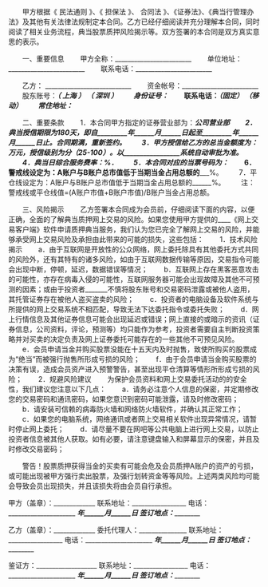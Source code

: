 
 


　　甲方根据《
民法通则
》、《
担保法
》、
合同法
》、《证券法》、《典当行管理办法》及其他有关法律法规制定本合同。乙方已经仔细阅读并充分理解本合同，同时阅读了相关业务流程，典当股票质押风险揭示等。双方签署的本合同是双方真实意思的表示。


　　一、重要信息
　　甲方全称：________________________
　　单位地址：________________________
　　联系电话：________________________


　　乙方： ___________________________
　　资金帐号：________________________
　　股东账号：_________________（
上海
）
              _________________（
深圳
）
　　身份证号：________________________ 
　　联系电话：_________________（固定）
              _________________（移动） 
　　常住地址：________________________


　　二、重要条款
　　1．本合同甲方指定的证券营业部为：_____________公司营业部
　　2．典当授信期限为180天，即自_________年______月______日起至_________年______月______日止。合同期满，重新签约。
　　3．甲方授信给乙方的总当金额度为：_________万元，授信级别为分（25-100）。以_________________系统自动审批为准。
　　4．典当日综合服务费率：_________%．
　　5．本合同对应的当票号码为：_________
　　6．警戒线设定为：A账户与B账户总市值低于当期当金占用总额的_______%。
　　7．平仓线设定为：A账户与B账户总市值低于当期当金占用总额的______%。
　　注：警戒线或平仓线值=(A账户市值+B账户市值)/B账户当金占用总额。


　　三、风险揭示
　　乙方签署本合同成为会员前，仔细阅读下面的内容，以便正确，全面的了解典当质押网上交易的风险。如果您使用甲方提供的____《网上交易客户端》软件申请质押典当服务，我们认为您已完全了解网上交易的风险，并能够承受网上交易风险及承担由此带来的可能的损失，这些包括：
　　1．技术风险揭示
　　a．由于互联网是开放性的公众网络，网上委托除具有其他委托方式共同的风险外，还有其特有的诸多风险，如由于互联网数据传输等原因，交易指令可能会出现中断，停顿，延迟，数据错误等情况；
　　b．互联网上存在黑客恶意攻击的可能性，亦存在病毒入侵的可能性，互联网服务器可能会出现故障及其他不可预测的因素；或由于投资者_______不慎将股东账号和交易密码泄露或被他人盗用，其托管证券存在被他人盗买盗卖的风险；
　　c．投资者的电脑设备及软件系统与所提供的网上交易系统不相匹配，导致无法下达委托指令或委托失败；
　　d．网上行情信息及其他证券信息可能会出现延迟或错误；网上直接的或暗示的资讯（证券信息，公司资料，评论，预测等）均只能作为参考，投资者需要自主判断投资策略并对买卖的决定负责及网上证券委托可能存在的一些其他不可预见风险。
　　e．会员申请当金并购买股票没能在十五天内及时抛售，致使所购买的股票成为“绝当”而被强行抛售所形成亏损的风险；
　　f．由于会员申请当金购买股票的决策有误，造成会员资产进入预警警告，甚至出现平仓清算等情形所形成亏损的风险；
　　2．规避风险建议
　　为保护会员资料和网上交易委托活动的的安全性，我们建议您注意以下几点：
　　a．请务必注意个人信息的保密，并定期修改您的交易密码和通讯密码，如果您意识到密码可能泄露，请及时修改密码；
　　b．请安装可信赖的病毒防火墙和网络防火墙软件，并确认其正常工作；
　　c．如果您的电脑系统，网络通讯或者网上交易相关软件出现异常情况，请暂时停止网上委托；
　　d．请尽量不要在网吧等公共电脑上进行网上交易，以防止投资者信息被其他人获取。如有必要，请注意键盘输入和屏幕显示的保密，并且及时修改交易密码；


　　警告！股票质押获得当金的买卖有可能会危及会员质押A账户的资产的亏损，或可能出现被甲方强行卖出股票，及强行划转资金等等风险。上述两类风险均可能会导致会员出现损失，并且该损失将由会员自行承担。


 


甲方（盖章）：_____________
联系地址：_________________
电话：_____________________
_________年______月______日
签订地点：_________________


乙方（盖章）：_____________
委托代理人：_______________
联系地址：_________________
电话：_____________________
_________年______月______日
签订地点：_________________


鉴证方：___________________
联系地址：_________________
电话：_____________________
_________年______月______日
签订地点：_________________
 


 

 
 
 
 
 
  


  
 

  


  


  
 
 
 
 


